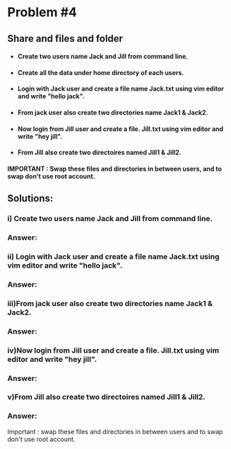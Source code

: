 # Problem #4
## Share and files and folder 

* #### Create two users name Jack and Jill  from command line.
* #### Create all the data under home directory of each users.
* #### Login with Jack user and create a file name  Jack.txt using vim editor and write "hello jack".
* #### From jack user also create two directories name Jack1 & Jack2.
* #### Now login from Jill user and create a file. Jill.txt using vim editor and write "hey jill".
* #### From Jill also create two directoires named Jill1 & Jill2.
#### IMPORTANT :  Swap these files and directories in between users, and to swap don't use root account.

## Solutions:


### i) Create two users name Jack and Jill  from command line.
### Answer:


### ii) Login with Jack user and create a file name  Jack.txt using vim editor and write "hello jack".
### Answer:

### iii)From jack user also create two directories name Jack1 & Jack2.
### Answer:

### iv)Now login from Jill user and create a file. Jill.txt using vim editor and write "hey jill".
### Answer:

### v)From Jill also create two directoires named Jill1 & Jill2. 
### Answer:

Important :  swap these files and directories in between users  and to swap don't use root account.
